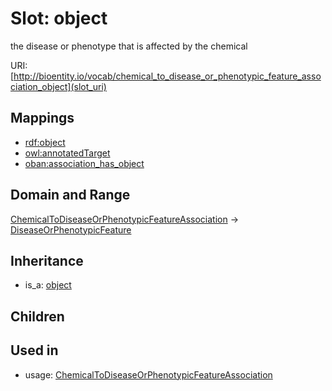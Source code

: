 # Slot: object


the disease or phenotype that is affected by the chemical

URI: [http://bioentity.io/vocab/chemical_to_disease_or_phenotypic_feature_association_object](slot_uri)
## Mappings

 * [rdf:object](http://purl.obolibrary.org/obo/rdf_object)
 * [owl:annotatedTarget](http://purl.obolibrary.org/obo/owl_annotatedTarget)
 * [oban:association_has_object](http://purl.obolibrary.org/obo/oban_association_has_object)
## Domain and Range

[ChemicalToDiseaseOrPhenotypicFeatureAssociation](ChemicalToDiseaseOrPhenotypicFeatureAssociation.md) -> [DiseaseOrPhenotypicFeature](DiseaseOrPhenotypicFeature.md)
## Inheritance

 *  is_a: [object](object.md)
## Children

## Used in

 *  usage: [ChemicalToDiseaseOrPhenotypicFeatureAssociation](ChemicalToDiseaseOrPhenotypicFeatureAssociation.md)
